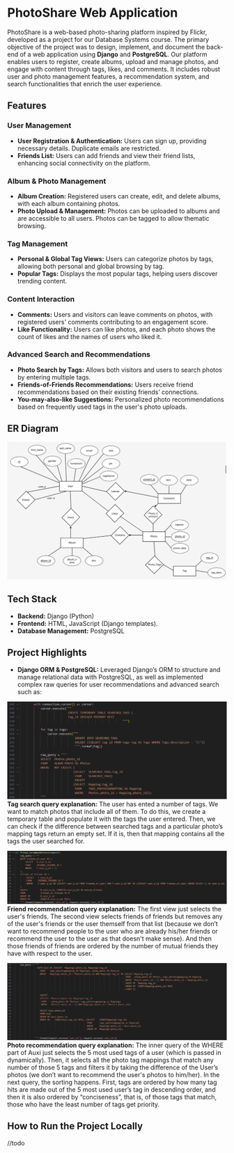 # PhotoShare Web Application

PhotoShare is a web-based photo-sharing platform inspired by Flickr, developed as a project for our Database Systems course. The primary objective of the project was to design, implement, and document the back-end of a web application using **Django** and **PostgreSQL**. Our platform enables users to register, create albums, upload and manage photos, and engage with content through tags, likes, and comments. It includes robust user and photo management features, a recommendation system, and search functionalities that enrich the user experience.

## Features

### User Management
- **User Registration & Authentication:** Users can sign up, providing necessary details. Duplicate emails are restricted.
- **Friends List:** Users can add friends and view their friend lists, enhancing social connectivity on the platform.

### Album & Photo Management
- **Album Creation:** Registered users can create, edit, and delete albums, with each album containing photos.
- **Photo Upload & Management:** Photos can be uploaded to albums and are accessible to all users. Photos can be tagged to allow thematic browsing.
  
### Tag Management
- **Personal & Global Tag Views:** Users can categorize photos by tags, allowing both personal and global browsing by tag.
- **Popular Tags:** Displays the most popular tags, helping users discover trending content.

### Content Interaction
- **Comments:** Users and visitors can leave comments on photos, with registered users' comments contributing to an engagement score.
- **Like Functionality:** Users can like photos, and each photo shows the count of likes and the names of users who liked it.

### Advanced Search and Recommendations
- **Photo Search by Tags:** Allows both visitors and users to search photos by entering multiple tags.
- **Friends-of-Friends Recommendations:** Users receive friend recommendations based on their existing friends’ connections.
- **You-may-also-like Suggestions:** Personalized photo recommendations based on frequently used tags in the user's photo uploads.

## ER Diagram
![list create](documentation/er_diagram.png)

## Tech Stack
- **Backend:** Django (Python)
- **Frontend:** HTML, JavaScript (Django templates).
- **Database Management:** PostgreSQL

## Project Highlights
- **Django ORM & PostgreSQL:** Leveraged Django’s ORM to structure and manage relational data with PostgreSQL, as well as implemented complex raw queries for user recommendations and advanced search such as:

![list create](documentation/raw_query1.png)
**Tag search query explanation:**
The user has ented a number of tags. We want to match photos that include all of them. To do this, we create a temporary table and populate it with the tags the user entered. Then, we can check if the difference between searched tags and a particular photo’s mapping tags return an empty set. If it is, then that mapping contains all the tags the user searched for.

![list](documentation/raw_query2.png)
**Friend recommendation query explanation:**
The first view just selects the user's friends. The second view selects friends of friends but removes any of the user's friends or the user themself from that list (because we don’t want to recommend people to the user who are already his/her friends or recommend the user to the user as that doesn't make sense). And then those friends of friends are ordered by the number of mutual friends they have with respect to the user.

![list](documentation/raw_query3.png)
**Photo recommendation query explanation:**
The inner query of the WHERE part of Auxi just selects the 5 most used tags of a user (which is passed in dynamically). Then, it selects all the photo tag mappings that match any number of those 5 tags and filters it by taking the difference of the User’s photos (we don’t want to recommend the user's photos to him/her). In the next query, the sorting happens. First, tags are ordered by how many tag hits are made out of the 5 most used user’s tag in descending order, and then it is also ordered by “conciseness”, that is, of those tags that match, those who have the least number of tags get priority.

## How to Run the Project Locally
//todo
